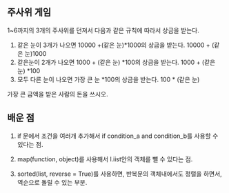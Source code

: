 ## 주사위 게임

1~6까지의 3개의 주사위를 던져서 다음과 같은 규칙에 따라서 상금을 받는다.
1. 같은 눈이 3개가 나오면 10000 +(같은 눈)*1000의 상금을 받는다.
   10000 + (같은 눈)1000
2. 같은눈이 2개가 나오면 1000 + (같은 눈) *100의 상금을 받는다.
    1000 + (같은 눈) *100
3. 모두 다른 눈이 나오면 가장 큰 눈 *100의 상금을 받는다.
    100 * (같은 눈)

가장 큰 금액을 받은 사람의 돈을 쓰시오.

## 배운 점

1. if 문에서 조건을 여러개 추가해서 
if condition_a and condition_b를 사용할 수 있다는 점.

2. map(function, object)를 사용해서 l.iist안의 객체를 뺄 수 있다는 점.

3. sorted(list, reverse = True)를 사용하면, 반복문의 객체내에서도 정렬을 하면서, 역순으로 돌릴 수 있는 부분.